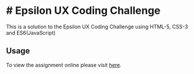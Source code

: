 # # Epsilon UX Coding Challenge

This is a solution to the Epsilon UX Coding Challenge using HTML-5, CSS-3 and ES6(JavaScript)


## Usage
To view the assignment online please visit [here](https://nanyamshukla.github.io/EPSILON_ASSIGNMENT/).